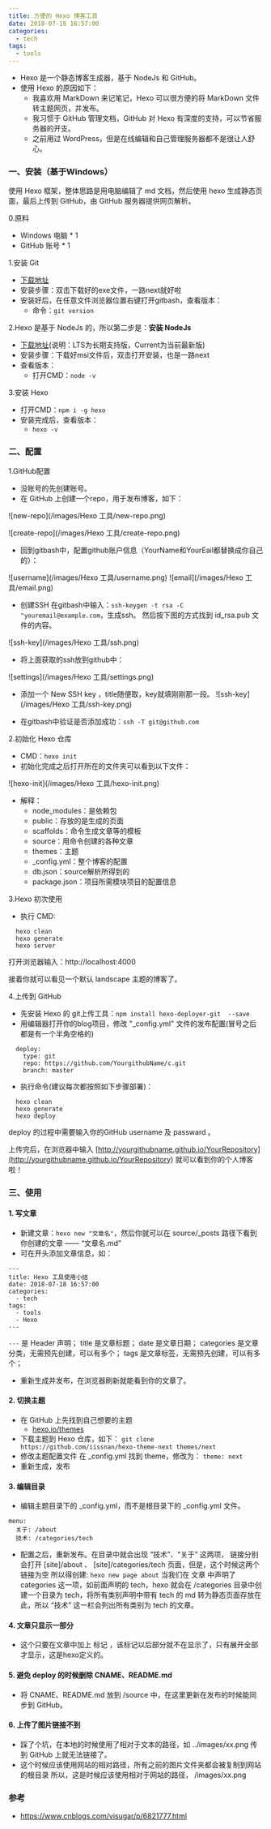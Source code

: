 ```yaml
---
title: 方便的 Hexo 博客工具
date: 2018-07-18 16:57:00
categories:
  - tech
tags:
  - tools
---
```


* Hexo 是一个静态博客生成器，基于 NodeJs 和 GitHub。 
* 使用 Hexo 的原因如下：
  * 我喜欢用 MarkDown 来记笔记，Hexo 可以很方便的将 MarkDown 文件转主题网页，并发布。
  * 我习惯于 GitHub 管理文档，GitHub 对 Hexo 有深度的支持，可以节省服务器的开支。
  * 之前用过 WordPress，但是在线编辑和自己管理服务器都不是很让人舒心。
<!--more-->
### 一、安装（基于Windows）

使用 Hexo 框架，整体思路是用电脑编辑了 md 文档，然后使用 hexo 生成静态页面，最后上传到 GitHub，由 GitHub 服务器提供网页解析。

0.原料
  * Windows 电脑 * 1
  * GitHub 账号 * 1

1.安装 Git
  * [下载地址]( https://git-scm.com)
  * 安装步骤：双击下载好的exe文件，一路next就好啦
  * 安装好后，在任意文件浏览器位置右键打开gitbash，查看版本： 
    * 命令：`git version`

2.Hexo 是基于 NodeJs 的，所以第二步是：**安装 NodeJs**
   * [下载地址](https://nodejs.org/en/)(说明：LTS为长期支持版，Current为当前最新版) 
   * 安装步骤：下载好msi文件后，双击打开安装，也是一路next 
   * 查看版本：
     * 打开CMD：`node -v`

3.安装 Hexo
   * 打开CMD：`npm i -g hexo`
   * 安装完成后，查看版本：
     * `hexo -v`


### 二、配置

1.GitHub配置

  * 没账号的先创建账号。
  * 在 GitHub 上创建一个repo，用于发布博客，如下：

  ![new-repo](/images/Hexo 工具/new-repo.png)

  ![create-repo](/images/Hexo 工具/create-repo.png)

  * 回到gitbash中，配置github账户信息（YourName和YourEail都替换成你自己的）：

  ![username](/images/Hexo 工具/username.png)
  ![email](/images/Hexo 工具/email.png)

  * 创建SSH
    在gitbash中输入：`ssh-keygen -t rsa -C "youremail@example.com`，生成ssh。
    然后按下图的方式找到 id_rsa.pub 文件的内容。

  ![ssh-key](/images/Hexo 工具/ssh.png)

  * 将上面获取的ssh放到github中：

  ![settings](/images/Hexo 工具/settings.png)

  * 添加一个 New SSH key ，title随便取，key就填刚刚那一段。
    ![ssh-key](/images/Hexo 工具/ssh-key.png)

  * 在gitbash中验证是否添加成功：`ssh -T git@github.com`

2.初始化 Hexo 仓库

  * CMD：`hexo init`
  * 初始化完成之后打开所在的文件夹可以看到以下文件： 

  ![hexo-init](/images/Hexo 工具/hexo-init.png)

  * 解释： 
    * node_modules：是依赖包
    * public：存放的是生成的页面
    * scaffolds：命令生成文章等的模板
    * source：用命令创建的各种文章
    * themes：主题
    * _config.yml：整个博客的配置
    * db.json：source解析所得到的
    * package.json：项目所需模块项目的配置信息

3.Hexo 初次使用

  * 执行 CMD:
```
  hexo clean
  hexo generate
  hexo server
```
  打开浏览器输入：http://localhost:4000

  接着你就可以看见一个默认 landscape 主题的博客了。

4.上传到 GitHub

  * 先安装 Hexo 的 git上传工具：`npm install hexo-deployer-git  --save`
  * 用编辑器打开你的blog项目，修改 "_config.yml" 文件的发布配置(冒号之后都是有一个半角空格的)
```
  deploy:
    type: git
    repo: https://github.com/YourgithubName/c.git
    branch: master
```
  * 执行命令(建议每次都按照如下步骤部署)：

```
  hexo clean
  hexo generate
  hexo deploy
```
  deploy 的过程中需要输入你的GitHub username 及 passward 。

  上传完后，在浏览器中输入 [http://yourgithubname.github.io/YourRepository](http://yourgithubname.github.io/YourRepository) 就可以看到你的个人博客啦！

### 三、使用

#### 1. 写文章

  * 新建文章：`hexo new "文章名"`，然后你就可以在 source/_posts 路径下看到你创建的文章 —— “文章名.md”
  * 可在开头添加文章信息，如：

  ```
  ---
  title: Hexo 工具使用小结
  date: 2018-07-18 16:57:00
  categories:
    - tech
  tags:
    - tools
    - Hexo
  ---
  ```

  `---` 是 Header 声明；
  title 是文章标题；
  date  是文章日期；
  categories 是文章分类，无需预先创建，可以有多个；
  tags  是文章标签，无需预先创建，可以有多个；

  * 重新生成并发布，在浏览器刷新就能看到你的文章了。

#### 2. 切换主题
* 在 GitHub 上先找到自己想要的主题
  * [hexo.io/themes](https://hexo.io/themes/)
* 下载主题到 Hexo 仓库，如下：
  `git clone https://github.com/iissnan/hexo-theme-next themes/next`
* 修改主题配置文件
  在 _config.yml 找到 theme，修改为：
  `theme: next`
* 重新生成，发布

#### 3. 编辑目录
* 编辑主题目录下的 _config.yml，而不是根目录下的 _config.yml 文件。
```
menu:
  关于: /about
  技术: /categories/tech
```
* 配置之后，重新发布。在目录中就会出现 “技术”、“关于” 这两项，
  链接分别会打开 [site]/about 、 [site]/categories/tech 页面，但是，这个时候这两个链接为空
  所以得创建:
    `hexo new page about`
  当我们在 文章 中声明了 categories 这一项，如前面声明的 tech，hexo 就会在 /categories 目录中创建一个目录为 tech，将所有类别声明中带有 tech 的 md 转为静态页面存放在此，所以 “技术” 这一栏会列出所有类别为 tech 的文章。
#### 4. 文章只显示一部分
* 这个只要在文章中加上 <!--more--> 标记 ，该标记以后部分就不在显示了，只有展开全部才显示，这是hexo定义的。 

#### 5. 避免 deploy 的时候删除 CNAME、README.md
* 将 CNAME、README.md 放到 /source 中，在这里更新在发布的时候能同步到 GitHub。

#### 6. 上传了图片链接不到
* 踩了个坑，在本地的时候使用了相对于文本的路径，如 ../images/xx.png
  传到 GitHub 上就无法链接了。
* 这个时候应该使用网站的相对路径，所有之前的图片文件夹都会被复制到网站的根目录
  所以，这是时候应该使用相对于网站的路径， /images/xx.png

### 参考

* https://www.cnblogs.com/visugar/p/6821777.html